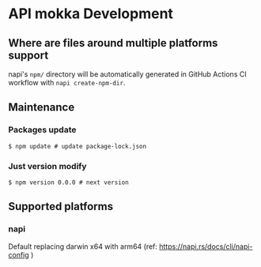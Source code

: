 # API mokka Development

## Where are files around multiple platforms support

napi's `npm/` directory will be automatically generated in GitHub Actions CI workflow with `napi create-npm-dir`.

## Maintenance

### Packages update

```console
$ npm update # update package-lock.json
```

### Just version modify

```console
$ npm version 0.0.0 # next version
```

## Supported platforms

### napi

Default replacing darwin x64 with arm64 (ref: https://napi.rs/docs/cli/napi-config )
